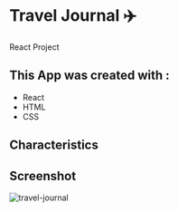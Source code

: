 # Travel Journal	:airplane:
React Project

## This App was created with :

* React
* HTML
* CSS

## Characteristics

## Screenshot
![travel-journal](https://user-images.githubusercontent.com/108081381/191760656-ad9312fe-1dd6-4789-8c08-b84cc85c6d73.png)
